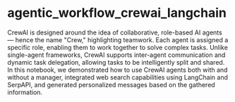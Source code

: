 # agentic_workflow_crewai_langchain

CrewAI is designed around the idea of collaborative, role-based AI agents — hence the name "Crew," highlighting teamwork. Each agent is assigned a specific role, enabling them to work together to solve complex tasks. Unlike single-agent frameworks, CrewAI supports inter-agent communication and dynamic task delegation, allowing tasks to be intelligently split and shared. In this notebook, we demonstrated how to use CrewAI agents both with and without a manager, integrated web search capabilities using LangChain and SerpAPI, and generated personalized messages based on the gathered information.


